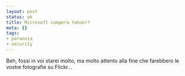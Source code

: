 ```yaml
--- 
layout: post
status: ok
title: Microsoft compera Yahoo!?
meta: {}
tags: 
- paranoia
- security
---
```

Beh, fossi in voi starei molto, ma molto attento alla fine che farebbero le vostre fotografie su Flickr...   